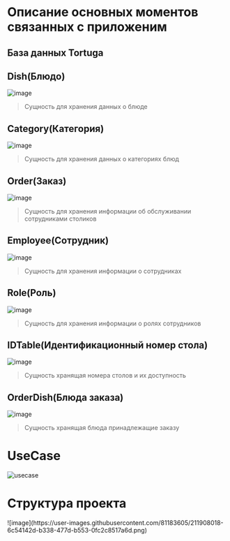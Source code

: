  <h1>Описание основных моментов связанных с приложеним</h1>
 
 <h2>База данных Tortuga</h2>
 
 <h2>Dish(Блюдо)</h2>
 
 ![image](https://user-images.githubusercontent.com/81183605/211885584-560512a1-b360-49d5-bbf6-7c0e41d88f51.png)
 
 > Сущность для хранения данных о блюде
 
 <h2>Category(Категория)</h2>
 
 ![image](https://user-images.githubusercontent.com/81183605/211885870-79c838ac-f319-4bb6-a6f6-ca19b83b9907.png)
 
 > Сущность для хранения данных о категориях блюд
 
 <h2>Order(Заказ)</h2>
 
 ![image](https://user-images.githubusercontent.com/81183605/211886044-33fdd724-d97f-4c73-8e0c-f3d9916be10d.png)

 > Сущность для хранения информации об обслуживании сотрудниками столиков

<h2>Employee(Сотрудник)</h2>
 
 ![image](https://user-images.githubusercontent.com/81183605/211886480-cee41e0a-3bc2-4808-ab4b-e9e5995d3af4.png)

 > Сущность для хранения информации о сотрудниках
 
 <h2>Role(Роль)</h2>
 
 ![image](https://user-images.githubusercontent.com/81183605/211886593-34cec27c-bcca-47e9-8225-9dffec7b31c4.png)

 > Сущность для хранения информации о ролях сотрудников
 
 <h2>IDTable(Идентификационный номер стола)</h2>
 
 ![image](https://user-images.githubusercontent.com/81183605/211886829-cebebb30-f8cf-4a9a-8e51-79577efa0e25.png)

 > Сущность хранящая номера столов и их доступность
 
  <h2>OrderDish(Блюда заказа)</h2>
 
 ![image](https://user-images.githubusercontent.com/81183605/211886829-cebebb30-f8cf-4a9a-8e51-79577efa0e25.png)

 > Сущность хранящая блюда принадлежащие заказу

<h1>UseCase</h1>

 ![usecase](https://user-images.githubusercontent.com/81183605/211884444-c6e8e303-7fb1-4bf4-bdfb-92b9028479fd.png)
 
 <h1>Структура проекта</h1>
 ![image](https://user-images.githubusercontent.com/81183605/211908018-6c54142d-b338-477d-b553-0fc2c8517a6d.png)

